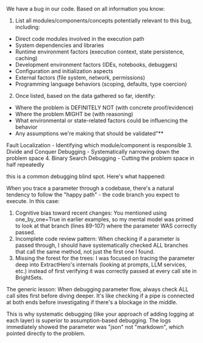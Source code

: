 We have a bug in our code. Based on all information you know:

  1. List all modules/components/concepts potentially relevant to this bug, including:
  - Direct code modules involved in the execution path
  - System dependencies and libraries
  - Runtime environment factors (execution context, state persistence, caching)
  - Development environment factors (IDEs, notebooks, debuggers)
  - Configuration and initialization aspects
  - External factors (file system, network, permissions)
  - Programming language behaviors (scoping, defaults, type coercion)

  2. Once listed, based on the data gathered so far, identify:
  - Where the problem is DEFINITELY NOT (with concrete proof/evidence)
  - Where the problem MIGHT be (with reasoning)
  - What environmental or state-related factors could be influencing the behavior
  - Any assumptions we're making that should be validated"**


Fault Localization - Identifying which module/component is responsible
  3. Divide and Conquer Debugging - Systematically narrowing down the problem space
  4. Binary Search Debugging - Cutting the problem space in half repeatedly







  this is a common debugging blind spot. Here's what happened:

  When you trace a parameter through a codebase, there's a natural tendency to follow the "happy path" - the code branch you
  expect to execute. In this case:

  1. Cognitive bias toward recent changes: You mentioned using one_by_one=True in earlier examples, so my mental model was primed
   to look at that branch (lines 89-107) where the parameter WAS correctly passed.
  2. Incomplete code review pattern: When checking if a parameter is passed through, I should have systematically checked ALL
  branches that call the same method, not just the first one I found.
  3. Missing the forest for the trees: I was focused on tracing the parameter deep into ExtractHero's internals (looking at
  prompts, LLM services, etc.) instead of first verifying it was correctly passed at every call site in BrightSets.

  The generic lesson: When debugging parameter flow, always check ALL call sites first before diving deeper. It's like checking
  if a pipe is connected at both ends before investigating if there's a blockage in the middle.

  This is why systematic debugging (like your approach of adding logging at each layer) is superior to assumption-based
  debugging. The logs immediately showed the parameter was "json" not "markdown", which pointed directly to the problem.